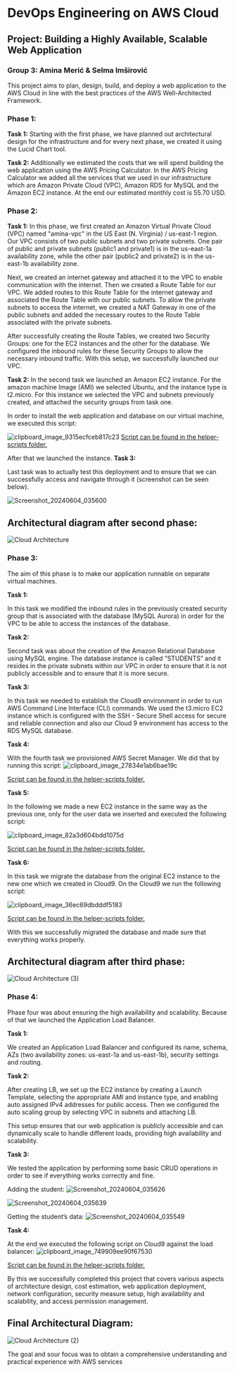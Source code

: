 # DevOps Engineering on AWS Cloud

## Project: Building a Highly Available, Scalable Web Application
### Group 3: Amina Merić & Selma Imširović

This project aims to plan, design, build, and deploy a web application to the AWS Cloud in line with the best practices of the AWS Well-Architected Framework.

### Phase 1:

**Task 1:**
Starting with the first phase, we have planned out architectural design for the infrastructure and for every next phase, we created it using the Lucid Chart tool.

**Task 2:**
Additionally we estimated the costs that we will spend building the web application using the AWS Pricing Calculator. In the AWS Pricing Calculator we added all the services that we used in our infrastructure which are Amazon Private Cloud (VPC), Amazon RDS for MySQL and the Amazon EC2 instance. At the end our estimated monthly cost is 55.70 USD.

### Phase 2:

**Task 1:**
In this phase, we first created an Amazon Virtual Private Cloud (VPC) named "amina-vpc" in the US East (N. Virginia) / us-east-1 region. Our VPC consists of two public subnets and two private subnets. One pair of public and private subnets (public1 and private1) is in the us-east-1a availability zone, while the other pair (public2 and private2) is in the us-east-1b availability zone.

Next, we created an internet gateway and attached it to the VPC to enable communication with the internet. Then we created a Route Table for our VPC. We added routes to this Route Table for the internet gateway and associated the Route Table with our public subnets. To allow the private subnets to access the internet, we created a NAT Gateway in one of the public subnets and added the necessary routes to the Route Table associated with the private subnets.

After successfully creating the Route Tables, we created two Security Groups: one for the EC2 instances and the other for the database. We configured the inbound rules for these Security Groups to allow the necessary inbound traffic. With this setup, we successfully launched our VPC.

**Task 2:**
In the second task we launched an Amazon EC2 instance. For the amazon machine Image (AMI) we selected Ubuntu, and the instance type is t2.micro. For this instance we selected the VPC and subnets previously created, and attached the security groups from task one. 

In order to install the web application and database on our virtual machine, we executed this script:

![clipboard_image_9315ecfceb817c23](https://github.com/aminameric/devops-engineering-on-aws-cloud-group-3/assets/116023819/2eb465bd-7033-4e86-8ce2-8c39a3ec06b3)
[Script can be found in the helper-scripts folder.](https://github.com/aminameric/devops-engineering-on-aws-cloud-group-3/blob/main/helper-scripts/UserdataScript-phase-2.sh)

After that we launched the instance. 
**Task 3:**

Last task was to actually test this deployment and to ensure that we can successfully access and navigate through it (screenshot can be seen below).

![Screenshot_20240604_035600](https://github.com/aminameric/devops-engineering-on-aws-cloud-group-3/assets/116023819/526bfb11-7076-471f-bcc9-1c9bac3db051)

## Architectural diagram after second phase:
![Cloud Architecture](https://github.com/aminameric/devops-engineering-on-aws-cloud-group-3/assets/116023819/02b98b5b-e5f3-4460-a311-36fda9e2046f)

### Phase 3:

The aim of this phase is to make our application runnable on separate virtual machines.

**Task 1:**

In this task we modified the inbound rules in the previously created security group that is associated with the database (MySQL Aurora) in order for the VPC to be able to access the instances of the database. 

**Task 2:**

Second task was about the creation of the Amazon Relational Database using MySQL engine. The database instance is called “STUDENTS” and it resides in the private subnets within our VPC in order to ensure that it is not publicly accessible and to ensure that it is more secure. 

**Task 3:**

In this task we needed to establish the Cloud9 environment in order to run AWS Command Line Interface (CLI) commands. We used the t3.micro EC2 instance which is configured with the SSH - Secure Shell access for secure and reliable connection and also our Cloud 9 environment has access to the RDS MySQL database.

**Task 4:**

With the fourth task we provisioned AWS Secret Manager. We did that by running this script: 
![clipboard_image_27834e1ab6bae19c](https://github.com/aminameric/devops-engineering-on-aws-cloud-group-3/assets/116023819/1a5edcba-9b47-4dd0-b391-67fb27562be6)

[Script can be found in the helper-scripts folder.](https://github.com/aminameric/devops-engineering-on-aws-cloud-group-3/blob/main/helper-scripts/cloud9-scripts.yml)

**Task 5:**

In the following we made a new EC2 instance in the same way as the previous one, only for the user data we inserted and executed the following script:

![clipboard_image_82a3d604bdd1075d](https://github.com/aminameric/devops-engineering-on-aws-cloud-group-3/assets/116023819/04947ac0-a97d-4ea6-9485-00970a58516e)

[Script can be found in the helper-scripts folder.](https://github.com/aminameric/devops-engineering-on-aws-cloud-group-3/blob/main/helper-scripts/UserdataScript-phase-3.sh)

**Task 6:**

In this task we migrate the database from the original EC2 instance to the new one which we created in Cloud9. On the Cloud9 we run the following script:

![clipboard_image_36ec69dbdddf5183](https://github.com/aminameric/devops-engineering-on-aws-cloud-group-3/assets/116023819/3ac6d8eb-46bd-48ae-9c76-479a429203c6)

[Script can be found in the helper-scripts folder.](https://github.com/aminameric/devops-engineering-on-aws-cloud-group-3/blob/main/helper-scripts/cloud9-scripts.yml)

With this we successfully migrated the database and made sure that everything works properly.

## Architectural diagram after third phase:

![Cloud Architecture (3)](https://github.com/aminameric/devops-engineering-on-aws-cloud-group-3/assets/116023819/e935354b-5b5a-435f-8564-58ad2f63d926)

### Phase 4:

Phase four was about ensuring the high availability and scalability. Because of that we launched the Application Load Balancer.

**Task 1:**

We created an Application Load Balancer and configured its name, schema, AZs (two availability zones: us-east-1a and us-east-1b), security settings and routing. 

**Task 2:**

After creating LB, we set up the EC2 instance by creating a Launch Template, selecting the appropriate AMI and instance type, and enabling auto assigned IPv4 addresses for public access. Then we configured the auto scaling group by selecting VPC in subnets and attaching LB.

This setup ensures that our web application is publicly accessible and can dynamically scale to handle different loads, providing high availability and scalability.

**Task 3:**

We tested the application by performing some basic CRUD operations in order to see if everything works correctly and fine.

Adding the student:
![Screenshot_20240604_035626](https://github.com/aminameric/devops-engineering-on-aws-cloud-group-3/assets/116023819/be470751-398f-4c8e-91c7-fabcf2a5275f)

![Screenshot_20240604_035639](https://github.com/aminameric/devops-engineering-on-aws-cloud-group-3/assets/116023819/ac8a5252-9451-4fb2-9193-a2460672e16e)

Getting the student’s data:
![Screenshot_20240604_035549](https://github.com/aminameric/devops-engineering-on-aws-cloud-group-3/assets/116023819/7a5bea49-975b-45d1-ac22-ed0268eeccab)

**Task 4:**

At the end we executed the following script on Cloud9 against the load balancer:
![clipboard_image_749909ee90f67530](https://github.com/aminameric/devops-engineering-on-aws-cloud-group-3/assets/116023819/afb9cbc7-f1f7-4da5-a209-b535a0e7a42a)

[Script can be found in the helper-scripts folder.](https://github.com/aminameric/devops-engineering-on-aws-cloud-group-3/blob/main/helper-scripts/cloud9-scripts.yml)

By this we successfully completed this project that covers various aspects of architecture design, cost estimation, web application deployment, network configuration, security measure setup, high availability and scalability, and access permission management.

## Final Architectural Diagram:
![Cloud Architecture (2)](https://github.com/aminameric/devops-engineering-on-aws-cloud-group-3/assets/116023819/8b516a98-f9cf-499f-8f3c-3da98115ab51)

The goal and sour focus was to obtain a comprehensive understanding and practical experience with AWS services

